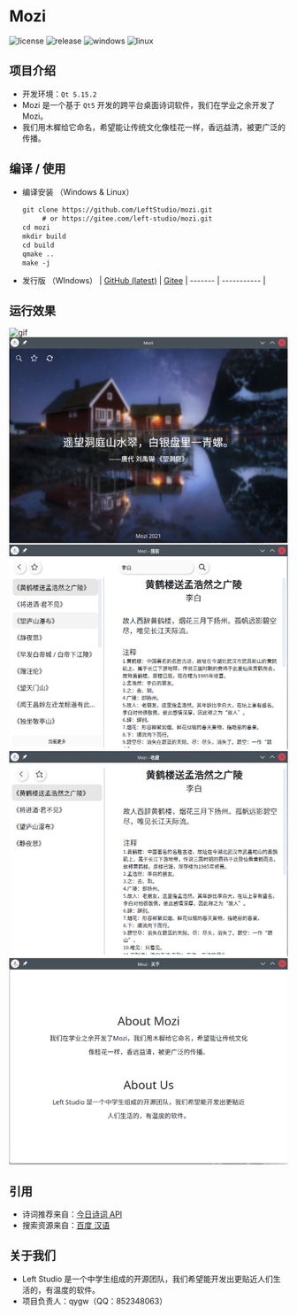 ﻿# Mozi
![license](https://img.shields.io/badge/license-GPL--3.0-red.svg?style=flat-square)
![release](https://img.shields.io/github/v/release/LeftStudio/mozi.svg?style=flat-square&color=brightgreen)
![windows](https://github.com/LeftStudio/mozi/workflows/Windows-Build/badge.svg?style=flat-square)
![linux](https://github.com/LeftStudio/mozi/workflows/Linux-Build/badge.svg?style=flat-square)

## 项目介绍
* 开发环境：`Qt 5.15.2`
* Mozi 是一个基于 `Qt5` 开发的跨平台桌面诗词软件，我们在学业之余开发了Mozi。
* 我们用木樨给它命名，希望能让传统文化像桂花一样，香远益清，被更广泛的传播。

## 编译 / 使用
* 编译安装 （Windows & Linux）
  ```shell
  git clone https://github.com/LeftStudio/mozi.git
       # or https://gitee.com/left-studio/mozi.git
  cd mozi
  mkdir build
  cd build
  qmake ..
  make -j
  ```
* 发行版 （WIndows）
  | [GitHub (latest)](https://github.com/LeftStudio/mozi/releases) | [Gitee](https://gitee.com/left-studio/mozi/releases/1.0.1.1)
  | ------- | ----------- |

## 运行效果
![gif](run.gif)
![image](./image/1.png)
![image](./image/2.png)
![image](./image/3.png)
![image](./image/4.png)

## 引用
* 诗词推荐来自：[今日诗词 API](https://www.jinrishici.com/)
* 搜索资源来自：[百度 汉语](https://hanyu.baidu.com/)

## 关于我们
* Left Studio 是一个中学生组成的开源团队，我们希望能开发出更贴近人们生活的，有温度的软件。
* 项目负责人：qygw（QQ：852348063）